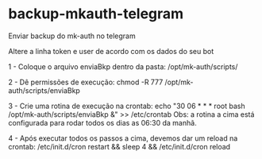 # backup-mkauth-telegram
Enviar backup do mk-auth no telegram

Altere a linha token e user de acordo com os dados do seu bot

1 - Coloque o arquivo enviaBkp dentro da pasta: /opt/mk-auth/scripts/

2 - Dê permissões de execução: chmod -R 777 /opt/mk-auth/scripts/enviaBkp

3 - Crie uma rotina de execução na crontab: echo "30 06 * * * root bash /opt/mk-auth/scripts/enviaBkp &" >> /etc/crontab
Obs: a rotina a cima está configurada para rodar todos os dias as 06:30 da manhã.

4 - Após executar todos os passos a cima, devemos dar um reload na crontab: /etc/init.d/cron restart && sleep 4 &&  /etc/init.d/cron reload
